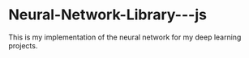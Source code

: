 # Neural-Network-Library---js
This is my implementation of the neural network for my deep learning projects.
